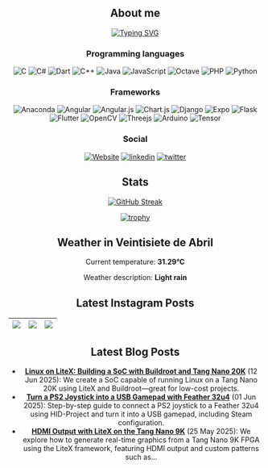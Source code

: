 <div align="center">
  
## About me
  
[![Typing SVG](https://readme-typing-svg.herokuapp.com?color=%2336BCF7&center=true&multiline=true&width=420&height=100&lines=Hi!+my+name+is+Fabian;I+am+mechatronics+engineer;from+Costa+Rica)](https://github.com/SantaCRC)

### Programming languages
  ![C](https://img.shields.io/badge/c-%2300599C.svg?style=for-the-badge&logo=c&logoColor=white)
  ![C#](https://img.shields.io/badge/c%23-%23239120.svg?style=for-the-badge&logo=c-sharp&logoColor=white)
![Dart](https://img.shields.io/badge/dart-%230175C2.svg?style=for-the-badge&logo=dart&logoColor=white)
![C++](https://img.shields.io/badge/c++-%2300599C.svg?style=for-the-badge&logo=c%2B%2B&logoColor=white)
![Java](https://img.shields.io/badge/java-%23ED8B00.svg?style=for-the-badge&logo=java&logoColor=white)
![JavaScript](https://img.shields.io/badge/javascript-%23323330.svg?style=for-the-badge&logo=javascript&logoColor=%23F7DF1E)
![Octave](https://img.shields.io/badge/OCTAVE-darkblue?style=for-the-badge&logo=octave&logoColor=fcd683)
  ![PHP](https://img.shields.io/badge/php-%23777BB4.svg?style=for-the-badge&logo=php&logoColor=white)
  ![Python](https://img.shields.io/badge/python-3670A0?style=for-the-badge&logo=python&logoColor=ffdd54)

  ### Frameworks
  ![Anaconda](https://img.shields.io/badge/Anaconda-%2344A833.svg?style=for-the-badge&logo=anaconda&logoColor=white)
  ![Angular](https://img.shields.io/badge/angular-%23DD0031.svg?style=for-the-badge&logo=angular&logoColor=white)
  ![Angular.js](https://img.shields.io/badge/angular.js-%23E23237.svg?style=for-the-badge&logo=angularjs&logoColor=white)
  ![Chart.js](https://img.shields.io/badge/chart.js-F5788D.svg?style=for-the-badge&logo=chart.js&logoColor=white)
  ![Django](https://img.shields.io/badge/django-%23092E20.svg?style=for-the-badge&logo=django&logoColor=white)
  ![Expo](https://img.shields.io/badge/expo-1C1E24?style=for-the-badge&logo=expo&logoColor=#D04A37)
  ![Flask](https://img.shields.io/badge/flask-%23000.svg?style=for-the-badge&logo=flask&logoColor=white)
![Flutter](https://img.shields.io/badge/Flutter-%2302569B.svg?style=for-the-badge&logo=Flutter&logoColor=white)
  ![OpenCV](https://img.shields.io/badge/opencv-%23white.svg?style=for-the-badge&logo=opencv&logoColor=white)
![Threejs](https://img.shields.io/badge/threejs-black?style=for-the-badge&logo=three.js&logoColor=white)
![Arduino](https://img.shields.io/badge/-Arduino-00979D?style=for-the-badge&logo=Arduino&logoColor=white)
  ![Tensor](https://img.shields.io/badge/TensorFlow-FF6F00?style=for-the-badge&logo=TensorFlow&logoColor=white)
  
  ### Social
  [![Website](https://img.shields.io/badge/website-000000?style=for-the-badge&logo=About.me&logoColor=white)](https://fabianalvarez.dev)
    [![linkedin](https://img.shields.io/badge/LinkedIn-0077B5?style=for-the-badge&logo=linkedin&logoColor=white)](https://www.linkedin.com/in/fabian-a-alvarez/)
   [![twitter](https://img.shields.io/badge/Twitter-1DA1F2?style=for-the-badge&logo=twitter&logoColor=white)](https://twitter.com/_SantaCRC_)

## Stats
[![GitHub Streak](http://github-readme-streak-stats.herokuapp.com?user=SantaCRC&theme=buefy-dark&hide_border=true&date_format=M%20j%5B%2C%20Y%5D&background=DD272700)](https://github.com/SantaCRC)
  
  [![trophy](https://github-profile-trophy.vercel.app/?username=santacrc&theme=discord&no-bg=true&no-frame=true&rank=SECRET,SSS,SS,S,AAA,AA,A,B,C&column=3)](https://github.com/SantaCRC)

## Weather in Veintisiete de Abril

Current temperature: **31.29°C**

Weather description: **Light rain**


## Latest Instagram Posts

 [![](https://scontent-sea1-1.cdninstagram.com/v/t51.75761-15/485056191_17869761531333196_6785709629826891386_n.jpg?stp=dst-jpg_e35_tt6&_nc_cat=102&ccb=1-7&_nc_sid=18de74&_nc_ohc=ca3jCmuNP3wQ7kNvwG_qPu5&_nc_oc=AdnrtBp78iu5F7OJ_9t_p7jdT70bohCLDvSWFDfqohx4GSxx8Yg0ALoMUw6IOpPmXrM&_nc_zt=23&_nc_ht=scontent-sea1-1.cdninstagram.com&edm=ANo9K5cEAAAA&_nc_gid=3eSWTwtjeBiIhSgo7eoXKQ&oh=00_AfPBN3qLs8zw8VHUeOyTcsLJtSQn5HpZmhGfxVQvTQ98wg&oe=6865F60A)](https://www.instagram.com/p/DHRbzu2PhqM/) | [![](https://scontent-sea1-1.cdninstagram.com/v/t51.75761-15/477027277_17864839659333196_5748038681958282218_n.jpg?stp=dst-jpg_e35_tt6&_nc_cat=108&ccb=1-7&_nc_sid=18de74&_nc_ohc=s0OSPgea2wkQ7kNvwH7vUaQ&_nc_oc=AdkVyDv82r3UrgqVckyYozNGDXA_ZrpennWV7oOpbPLR7ga4z4yMHvdR7Y0tlO3zNnY&_nc_zt=23&_nc_ht=scontent-sea1-1.cdninstagram.com&edm=ANo9K5cEAAAA&_nc_gid=3eSWTwtjeBiIhSgo7eoXKQ&oh=00_AfOLsYVStVwa0Jmf-Y_oE5WfDQpoK4xLJHUWp1yUF8M1cQ&oe=686605C8)](https://www.instagram.com/p/DF20iQbNaka/) | [![](https://scontent-sea1-1.cdninstagram.com/v/t51.75761-15/476187601_17863825443333196_5514719155673675142_n.jpg?stp=dst-jpg_e35_tt6&_nc_cat=100&ccb=1-7&_nc_sid=18de74&_nc_ohc=INNODYMRqEcQ7kNvwEwKZog&_nc_oc=Adm-d5MwDWkNvbUluqyY5rypSR-doVrFATEjqu0kh9LMfSZqSVVugkQNGHQFgBCwlWQ&_nc_zt=23&_nc_ht=scontent-sea1-1.cdninstagram.com&edm=ANo9K5cEAAAA&_nc_gid=3eSWTwtjeBiIhSgo7eoXKQ&oh=00_AfMc7Q_pAwVOLqyDUXOgSWgYkOppMkPrzYKqwGrej0JOUw&oe=686610B3)](https://www.instagram.com/p/DFjHNQ8SbVh/) |
|--- | --- | --- |
## Latest Blog Posts

- **[Linux on LiteX: Building a SoC with Buildroot and Tang Nano 20K](http://fabianalvarez.dev/posts/litex/linux-on-litex/)** (12 Jun 2025): We create a SoC capable of running Linux on a Tang Nano 20K using LiteX and Buildroot—great for low-cost projects.
- **[Turn a PS2 Joystick into a USB Gamepad with Feather 32u4](http://fabianalvarez.dev/posts/feather-joystick/)** (01 Jun 2025): Step-by-step guide to connect a PS2 joystick to a Feather 32u4 using HID-Project and turn it into a USB gamepad, including Steam configuration.
- **[HDMI Output with LiteX on the Tang Nano 9K](http://fabianalvarez.dev/posts/litex/hdmi/)** (25 May 2025): We explore how to generate real-time graphics from a Tang Nano 9K FPGA using the LiteX framework, featuring HDMI output and custom patterns such as...
